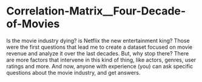 # Correlation-Matrix__Four-Decade-of-Movies
Is the movie industry dying? is Netflix the new entertainment king? Those were the first questions that lead me to create a dataset focused on movie revenue and analyze it over the last decades. But, why stop there? There are more factors that intervene in this kind of thing, like actors, genres, user ratings and more. And now, anyone with experience (you) can ask specific questions about the movie industry, and get answers.
